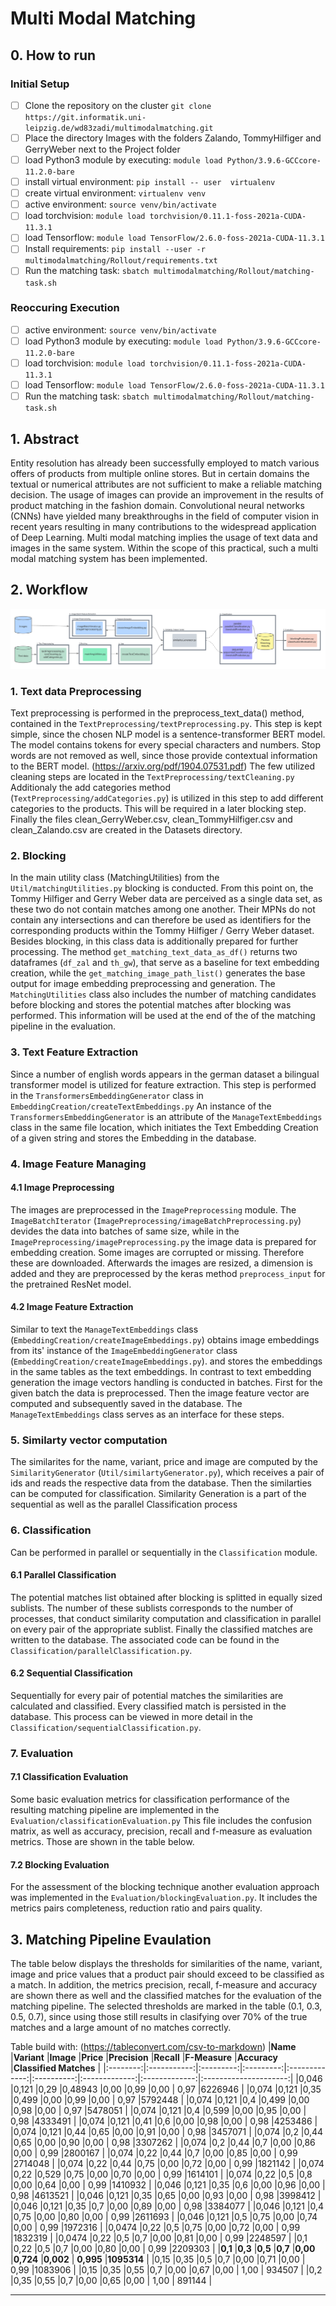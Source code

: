 # Multi Modal Matching

## 0. How to run 

### Initial Setup

- [ ] Clone the repository on the cluster ```git clone https://git.informatik.uni-leipzig.de/wd83zadi/multimodalmatching.git```
- [ ] Place the directory Images with the folders Zalando, TommyHilfiger and GerryWeber next to the Project folder
- [ ] load Python3 module by executing: ```module load Python/3.9.6-GCCcore-11.2.0-bare```
- [ ] install virtual environment: ```pip install -- user  virtualenv```
- [ ] create virtual environment: ```virtualenv venv```
- [ ] active environment: ```source venv/bin/activate```
- [ ] load torchvision: ```module load torchvision/0.11.1-foss-2021a-CUDA-11.3.1``` 
- [ ] load Tensorflow: ```module load TensorFlow/2.6.0-foss-2021a-CUDA-11.3.1```
- [ ] Install requirements: ```pip install --user -r multimodalmatching/Rollout/requirements.txt```
- [ ] Run the matching task:  ```sbatch multimodalmatching/Rollout/matching-task.sh```

### Reoccuring Execution

- [ ] active environment: ```source venv/bin/activate```
- [ ] load Python3 module by executing: ```module load Python/3.9.6-GCCcore-11.2.0-bare```
- [ ] load torchvision: ```module load torchvision/0.11.1-foss-2021a-CUDA-11.3.1``` 
- [ ] load Tensorflow: ```module load TensorFlow/2.6.0-foss-2021a-CUDA-11.3.1```
- [ ] Run the matching task:  ```sbatch multimodalmatching/Rollout/matching-task.sh```

## 1. Abstract

Entity resolution has already been successfully employed to match various offers of products from multiple online stores. But in certain domains the textual or numerical attributes are not sufficient to make a reliable matching decision. The usage of images can provide an improvement in the results of product matching in the fashion domain.
Convolutional neural networks (CNNs) have yielded many breakthroughs in the field of computer vision in recent years resulting in many contributions to the widespread application of Deep Learning.
Multi modal matching implies the usage of text data and images in the same system. Within the scope of this practical, such a multi modal matching system has been implemented.

## 2. Workflow

![chart-relative text][chart-relative]


### 1. Text data Preprocessing

Text preprocessing is performed in the preprocess_text_data() method, contained in the ```TextPreprocessing/textPreprocessing.py```.
This step is kept simple, since the chosen NLP model is a sentence-transformer BERT model.
The model contains tokens for every special characters and numbers. 
Stop words are not removed as well, since those provide contextual information to the BERT model. (https://arxiv.org/pdf/1904.07531.pdf)
The few utilized cleaning steps are located in the ```TextPreprocessing/textCleaning.py```
Additionaly the add categories method (```TextPreprocessing/addCategories.py```) is utilized in this step to add different categories to the products. This will be required in a later blocking step.
Finally the files clean_GerryWeber.csv, clean_TommyHilfiger.csv and clean_Zalando.csv are created in the Datasets directory.

### 2. Blocking

In the main utility class (MatchingUtilities) from the ```Util/matchingUtilities.py``` blocking is conducted.
From this point on, the Tommy Hilfiger and Gerry Weber data are perceived as a single data set, as these two do not contain matches among one another. Their MPNs do not contain any intersections and can therefore be used as identifiers for the corresponding products within the Tommy Hilfiger / Gerry Weber dataset.
Besides blocking, in this class data is additionally prepared for further processing.
The method ```get_matching_text_data_as_df()``` returns two dataframes (```df_zal``` and ```th_gw```), that serve as a baseline for text embedding creation, while the ```get_matching_image_path_list()``` generates the base output for image embedding preprocessing and generation.
The ```MatchingUtilities``` class also includes the number of matching candidates before blocking and stores the potential matches after blocking was performed.
This information will be used at the end of the of the matching pipeline in the evaluation.

### 3. Text Feature Extraction

Since a number of english words appears in the german dataset a bilingual transformer model is utilized for feature extraction.
This step is performed in the ```TransformersEmbeddingGenerator``` class in ```EmbeddingCreation/createTextEmbeddings.py```
An instance of the ```TransformersEmbeddingGenerator``` is an attribute of the ```ManageTextEmbeddings``` class in the same file location, which initiates the Text Embedding Creation of a given string and stores the Embedding in the database.

### 4. Image Feature Managing

#### 4.1 Image Preprocessing

The images are preprocessed in the ```ImagePreprocessing``` module. 
The ```ImageBatchIterator``` (```ImagePreprocessing/imageBatchPreprocessing.py```) devides the data into batches of same size, while in the ```ImagePreprocessing/imagePreprocessing.py``` the image data is prepared for embedding creation.
Some images are corrupted or missing. Therefore these are downloaded.
Afterwards the images are resized, a dimension is added and they are preprocessed by the keras method ```preprocess_input``` for the pretrained ResNet model.

#### 4.2 Image Feature Extraction

Similar to text the ```ManageTextEmbeddings``` class (```EmbeddingCreation/createImageEmbeddings.py```) obtains image embeddings from its' instance of the ```ImageEmbeddingGenerator``` class (```EmbeddingCreation/createImageEmbeddings.py```). and stores the embeddings in the same tables as the text embeddings.
In contrast to text embedding generation the image vectors handling is conducted in batches.
First for the given batch the data is preprocessed. Then the image feature vector are computed and subsequently saved in the database.
The ```ManageTextEmbeddings``` class serves as an interface for these steps.

### 5. Similarty vector computation

The similarites for the name, variant, price and image are computed by the ```SimilarityGenerator``` (```Util/similartyGenerator.py```), which receives a pair of ids and reads the respective data from the database. Then the similarties can be computed for classification. Similarity Generation is a part of the sequential as well as the parallel Classification process

### 6. Classification

Can be performed in parallel or sequentially in the ```Classification``` module.

#### 6.1 Parallel Classification

The potential matches list obtained after blocking is splitted in equally sized sublists. The number of these sublists corresponds to the number of processes, that conduct similarity computation and classification in parallel on every pair of the appropriate sublist. Finally the classified matches are written to the database. The associated code can be found in the ```Classification/parallelClassification.py```.

#### 6.2 Sequential Classification

Sequentially for every pair of potential matches the similarities are calculated and classified. Every classified match is persisted in the database. This process can be viewed in more detail in the ```Classification/sequentialClassification.py```.


### 7. Evaluation

#### 7.1 Classification Evaluation

Some basic evaluation metrics for classification performance of the resulting matching pipeline are implemented in the ```Evaluation/classificationEvaluation.py```
This file includes the confusion matrix, as well as accuracy, precision, recall and f-measure as evaluation metrics. Those are shown in the table below.

#### 7.2 Blocking Evaluation

For the assessment of the blocking technique another evaluation approach was implemented in the ```Evaluation/blockingEvaluation.py```. It includes the metrics pairs completeness, reduction ratio and pairs quality. 

## 3. Matching Pipeline Evaulation

The table below displays the thresholds for similarities of the name, variant, image and price values that a product pair should exceed to be classified as a match.
In addition, the metrics precision, recall, f-measure and accuracy are shown there as well and the classified matches for the evaluation of the matching pipeline.
The selected thresholds are marked in the table (0.1, 0.3, 0.5, 0.7), since using those still results in clasifying over 70% of the true matches and a large amount of no matches correctly.

Table build with: (https://tableconvert.com/csv-to-markdown)
|**Name**  |**Variant**  |**Image**  |**Price**  |**Precision**  |**Recall**  |**F-Measure**  |**Accuracy**   |**Classified Matches** |
|:--------:|:-----------:|:---------:|:---------:|:-------------:|:----------:|:-------------:|:-------------:|:---------------------:|
|0,046	   |0,121	     |0,29	     |0,48943	 |0,00	  		 |0,99        |0,00           | 0,97    	  |6226946				  |
|0,074     |0,121        |0,35       |0,499      |0,00    		 |0,99        |0,00           | 0,97    	  |5792448				  |
|0,074     |0,121        |0,4        |0,499      |0,00    		 |0,98        |0,00           | 0,97    	  |5478051				  |
|0,074     |0,121        |0,4        |0,599      |0,00    		 |0,95        |0,00           | 0,98    	  |4333491				  |
|0,074     |0,121        |0,41       |0,6        |0,00    		 |0,98        |0,00           | 0,98    	  |4253486				  |
|0,074     |0,121        |0,44       |0,65       |0,00    		 |0,91        |0,00           | 0,98    	  |3457071				  |
|0,074     |0,2          |0,44       |0,65       |0,00    		 |0,90        |0,00           | 0,98    	  |3307262				  |
|0,074     |0,2          |0,44       |0,7        |0,00    		 |0,86        |0,00           | 0,99    	  |2800167				  |
|0,074     |0,22         |0,44       |0,7        |0,00    		 |0,85        |0,00           | 0,99    	  |2714048				  |
|0,074     |0,22         |0,44       |0,75       |0,00    		 |0,72        |0,00           | 0,99    	  |1821142				  |
|0,074     |0,22         |0,529      |0,75       |0,00    		 |0,70        |0,00           | 0,99    	  |1614101				  |
|0,074     |0,22         |0,5        |0,8        |0,00    		 |0,64        |0,00           | 0,99    	  |1410932				  |
|0,046     |0,121        |0,35       |0,6        |0,00    		 |0,96        |0,00           | 0,98    	  |4613521				  |
|0,046     |0,121        |0,35       |0,65       |0,00    		 |0,93        |0,00           | 0,98    	  |3998412				  |
|0,046     |0,121        |0,35       |0,7        |0,00    		 |0,89        |0,00           | 0,98    	  |3384077				  |
|0,046     |0,121        |0,4        |0,75       |0,00    		 |0,80        |0,00           | 0,99    	  |2611693				  |
|0,046     |0,121        |0,5        |0,75       |0,00    		 |0,74        |0,00           | 0,99    	  |1972316				  |
|0,0474    |0,22         |0,5        |0,75       |0,00    		 |0,72        |0,00           | 0,99    	  |1832319				  |
|0,0474    |0,22         |0,5        |0,7        |0,00    		 |0,81        |0,00           | 0,99    	  |2248597				  |
|0,1       |0,22         |0,5        |0,7        |0,00    		 |0,80        |0,00           | 0,99    	  |2209303				  |
|**0,1**   |**0,3**      |**0,5**    |**0,7**    |**0,00** 		 |**0,724**   |**0,002**      | **0,995**  	  |**1095314**			  |
|0,15      |0,35         |0,5        |0,7        |0,00    		 |0,71        |0,00           | 0,99    	  |1083906				  |
|0,15      |0,35         |0,55       |0,7        |0,00    		 |0,67        |0,00           | 1,00    	  | 934507				  |
|0,2       |0,35         |0,55       |0,7        |0,00    		 |0,65        |0,00           | 1,00    	  | 891144				  |


	     

[chart-relative]: img/chart.png "chart-relative Text"


---------------
